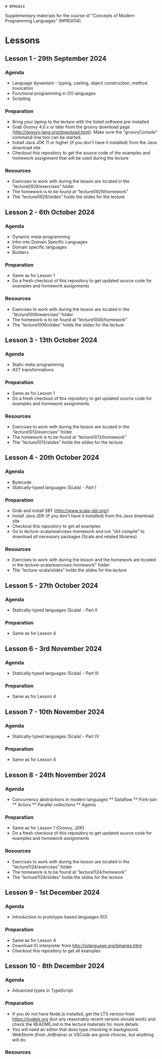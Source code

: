 	# NPRG014
Supplementary materials for the course of "Concepts of Modern Programming Languages" (NPRG014).

# Lessons

## Lesson 1 - 29th September 2024
### Agenda
* Language dynamism - typing, casting, object construction, method invocation
* Functional programming in OO languages
* Scripting

### Preparation
* Bring your laptop to the lecture with the listed software pre-installed
* Grab Groovy 4.0.x or later from the groovy download page (http://groovy-lang.org/download.html). Make sure the "groovyConsole" command-line tool can be started.
* Install Java JDK 11 or higher (if you don't have it installed) from the Java download site
* Checkout this repository to get the source code of the examples and homework assignment that will be used during the lecture

### Resources
* Exercises to work with during the lesson are located in the “lecture0929/exercises” folder
* The homework is to be found at “lecture0929/homework”
* The “lecture0929/slides” holds the slides for the lecture

## Lesson 2 - 6th October 2024
### Agenda

* Dynamic meta-programming
* Intro into Domain Specific Languages
* Domain specific languages
* Builders

### Preparation
* Same as for Lesson 1
* Do a fresh checkout of this repository to get updated source code for examples and homework assignments

### Resources
* Exercises to work with during the lesson are located in the “lecture1006/exercises” folder
* The homework is to be found at “lecture1006/homework”
* The “lecture1006/slides” holds the slides for the lecture

## Lesson 3 - 13th October 2024
### Agenda

* Static meta-programming
* AST transformations

### Preparation
* Same as for Lesson 1
* Do a fresh checkout of this repository to get updated source code for examples and homework assignments

### Resources
* Exercises to work with during the lesson are located in the “lecture1013/exercises” folder
* The homework is to be found at “lecture1013/homework”
* The “lecture1013/slides” holds the slides for the lecture

## Lesson 4 - 20th October 2024
### Agenda
* Bytecode
* Statically-typed languages (Scala) - Part I

### Preparation
* Grab and install SBT (http://www.scala-sbt.org/)
* Install Java JDK (if you don't have it installed) from the Java download site
* Checkout this repository to get all examples
* Go to lecture-scala/exercises-homework and run "sbt compile" to download all necessary packages (Scala and related libraries)

### Resources
* Exercises to work with during the lesson and the homework are located in the lecture-scala/exercises-homework” folder
* The “lecture-scala/slides” holds the slides for the lecture


## Lesson 5 - 27th October 2024
### Agenda
* Statically-typed languages (Scala) - Part II

### Preparation
* Same as for Lesson 4


## Lesson 6 - 3rd November 2024
### Agenda
* Statically-typed languages (Scala) - Part III

### Preparation
* Same as for Lesson 4

## Lesson 7 - 10th November 2024
### Agenda
* Statically-typed languages (Scala) - Part IV

### Preparation
* Same as for Lesson 4

## Lesson 8 - 24th November 2024
### Agenda

* Concurrency abstractions in modern languages
  ** Dataflow
  ** Fork-join
  ** Actors
  ** Parallel collections
  ** Agents

### Preparation
* Same as for Lesson 1 (Groovy, JDK)
* Do a fresh checkout of this repository to get updated source code for examples and homework assignments

### Resources
* Exercises to work with during the lesson are located in the “lecture1124/exercises” folder
* The homework is to be found at “lecture1124/homework”
* The “lecture1124/slides” holds the slides for the lecture

## Lesson 9 - 1st December 2024
### Agenda
* Introduction to prototype-based languages (IO)

### Preparation
* Same as for Lesson 4
* Download IO interpreter from http://iolanguage.org/binaries.html
* Checkout this repository to get all examples


## Lesson 10 - 8th December 2024
### Agenda
* Advanced types in TypeScript

### Preparation
* If you do not have Node.js installed, get the LTS version from https://nodejs.org (but any reasonably recent version should work) and 
  check the README.md in the lecture materials for more details.
* You will need an editor that does type checking in background. WebStorm (from JetBrains) or VSCode are good choices, but anything will do.
  

### Resources
